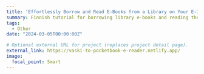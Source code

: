 ```yaml
---
title: 'Effortlessly Borrow and Read E-Books from a Library on Your E-Ink Device'
summary: Finnish tutorial for borrowing library e-books and reading them on E-Ink devices.
tags:
  - Other
date: "2024-03-05T00:00:00Z"

# Optional external URL for project (replaces project detail page).
external_link: https://vaski-to-pocketbook-e-reader.netlify.app/
image:
  focal_point: Smart
---
```

